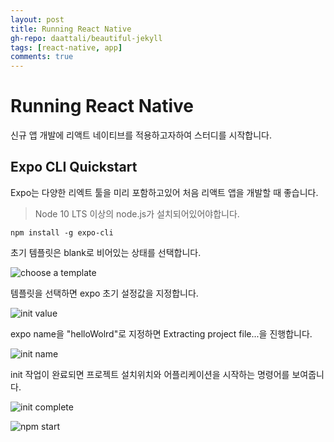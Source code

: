 ```yaml
---  
layout: post
title: Running React Native
gh-repo: daattali/beautiful-jekyll
tags: [react-native, app]
comments: true
---
```


# Running React Native

신규 앱 개발에 리액트 네이티브를 적용하고자하여 스터디를 시작합니다.

## Expo CLI Quickstart
Expo는 다양한 리엑트 툴을 미리 포함하고있어 처음 리액트 앱을 개발할 때 좋습니다. 
> Node 10 LTS 이상의 node.js가 설치되어있어야합니다.  

~~~
npm install -g expo-cli
~~~

초기 템플릿은 blank로 비어있는 상태를 선택합니다.

![choose a template](https://trello-attachments.s3.amazonaws.com/5db8f4b864493b4c6f0c56bd/5dfc24d987d9e38d7571251f/d0432cf0b3c9e30fc1aea32503285922/image.png)

템플릿을 선택하면 expo 초기 설정값을 지정합니다.   

![init value](https://trello-attachments.s3.amazonaws.com/5db8f4b864493b4c6f0c56bd/5dfc24d987d9e38d7571251f/122602c73be09790c5cf21d235eaa497/image.png)

expo name을 "helloWolrd"로 지정하면 Extracting project file...을 진행합니다.

![init name](https://trello-attachments.s3.amazonaws.com/5db8f4b864493b4c6f0c56bd/5dfc24d987d9e38d7571251f/120b716010b662b12a10cd2ca8694a9b/image.png)

init 작업이 완료되면 프로젝트 설치위치와 어플리케이션을 시작하는 명령어를 보여줍니다.

![init complete](https://trello-attachments.s3.amazonaws.com/5db8f4b864493b4c6f0c56bd/5dfc24d987d9e38d7571251f/a1eee79940d823ac0edc3e42e1c0b09e/image.png)

![npm start](https://trello-attachments.s3.amazonaws.com/5db8f4b864493b4c6f0c56bd/5dfc24d987d9e38d7571251f/eb8359ea9587bec42d43219687b5d847/image.png)
